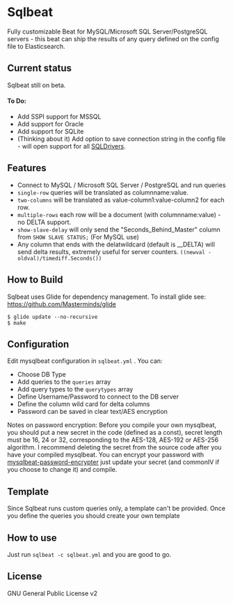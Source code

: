 # Sqlbeat
Fully customizable Beat for MySQL/Microsoft SQL Server/PostgreSQL servers - this beat can ship the results of any query defined on the config file to Elasticsearch.


## Current status
Sqlbeat still on beta.

#### To Do:
* Add SSPI support for MSSQL
* Add support for Oracle
* Add support for SQLite
* (Thinking about it) Add option to save connection string in the config file - will open support for all [SQLDrivers](https://github.com/golang/go/wiki/SQLDrivers).


## Features

* Connect to MySQL / Microsoft SQL Server / PostgreSQL and run queries
 * `single-row` queries will be translated as columnname:value.
 * `two-columns` will be translated as value-column1:value-column2 for each row.
 * `multiple-rows` each row will be a document (with columnname:value) - no DELTA support.
 * `show-slave-delay` will only send the "Seconds_Behind_Master" column from `SHOW SLAVE STATUS;` (For MySQL use)
* Any column that ends with the delatwildcard (default is __DELTA) will send delta results, extremely useful for server counters.
  `((newval - oldval)/timediff.Seconds())`

## How to Build

Sqlbeat uses Glide for dependency management. To install glide see: https://github.com/Masterminds/glide

```shell
$ glide update --no-recursive
$ make 
```

## Configuration

Edit mysqlbeat configuration in ```sqlbeat.yml``` .
You can:
 * Choose DB Type
 * Add queries to the `queries` array
 * Add query types to the `querytypes` array
 * Define Username/Password to connect to the DB server
 * Define the column wild card for delta columns
 * Password can be saved in clear text/AES encryption

Notes on password encryption: Before you compile your own mysqlbeat, you should put a new secret in the code (defined as a const), secret length must be 16, 24 or 32, corresponding to the AES-128, AES-192 or AES-256 algorithm. I recommend deleting the secret from the source code after you have your compiled mysqlbeat. You can encrypt your password with [mysqlbeat-password-encrypter](github.com/adibendahan/mysqlbeat-password-encrypter, "github.com/adibendahan/mysqlbeat-password-encrypter") just update your secret (and commonIV if you choose to change it) and compile.

## Template
 Since Sqlbeat runs custom queries only, a template can't be provided. Once you define the queries you should create your own template

## How to use
Just run ```sqlbeat -c sqlbeat.yml``` and you are good to go.

## License
GNU General Public License v2
